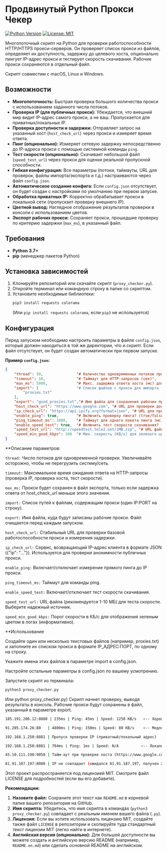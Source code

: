 # Продвинутый Python Прокси Чекер

[![Python Version](https://img.shields.io/badge/python-3.11+-blue.svg)](https://www.python.org/)
[![License: MIT](https://img.shields.io/badge/License-MIT-yellow.svg)](https://opensource.org/licenses/MIT)

Многопоточный скрипт на Python для проверки работоспособности HTTP/HTTPS прокси-серверов. Он проверяет список прокси из файлов, определяет их доступность, задержку до целевого хоста, опционально пингует IP-адрес прокси и тестирует скорость скачивания. Рабочие прокси сохраняются в отдельный файл.

Скрипт совместим с macOS, Linux и Windows.

## Возможности

*   **Многопоточность:** Быстрая проверка большого количества прокси с использованием заданного числа потоков.
*   **Проверка IP (для публичных прокси):** Убеждается, что внешний мир видит IP-адрес самого прокси, а не ваш. Пропускается для приватных/локальных IP.
*   **Проверка доступности и задержки:** Отправляет запрос на указанный хост (`host_check_url`) через прокси и измеряет время ответа.
*   **Пинг (опционально):** Измеряет сетевую задержку непосредственно до IP-адреса прокси с помощью системной команды `ping`.
*   **Тест скорости (опционально):** Скачивает небольшой файл (`speed_test_url`) через прокси для оценки реальной пропускной способности.
*   **Гибкая конфигурация:** Все параметры (потоки, таймауты, URL для проверок, файлы импорта/экспорта и т.д.) настраиваются через файл `config.json`.
*   **Автоматическое создание конфига:** Если `config.json` отсутствует, он будет создан с настройками по умолчанию при первом запуске.
*   **Обработка приватных IP:** Корректно обрабатывает прокси в локальной сети (пропускает проверку внешнего IP).
*   **Цветной вывод:** Наглядное отображение результатов проверки в консоли с использованием цветов.
*   **Экспорт рабочих прокси:** Сохраняет прокси, прошедшие проверку по критерию задержки (`max_ms`), в указанный файл.

## Требования

*   **Python 3.7+**
*   **pip** (менеджер пакетов Python)

## Установка зависимостей

1.  Клонируйте репозиторий или скачайте скрипт (`proxy_checker.py`).
2.  Откройте терминал или командную строку в папке со скриптом.
3.  Установите необходимые библиотеки:
    ```bash
    pip3 install requests colorama
    ```
    (Или `pip install requests colorama`, если `pip3` не используется)

## Конфигурация

Перед запуском необходимо настроить параметры в файле `config.json`, который должен находиться в той же директории, что и скрипт. Если файл отсутствует, он будет создан автоматически при первом запуске.

**Пример `config.json`:**

```json
{
    "thread": 50,               "# Количество одновременных потоков проверки",
    "timeout": 10,              "# Таймаут для HTTP-запросов (сек)",
    "max_ms": 5000,             "# Макс. задержка ответа хоста (мс) для сохранения прокси",
    "import": [                 "# Список файлов с прокси для импорта (формат IP:PORT)",
        "proxies.txt"
    ],
    "export": "good_proxies.txt","# Имя файла для сохранения рабочих прокси",
    "host_check_url": "https://www.google.com", "# URL для проверки доступности и задержки",
    "ip_check_url": "https://api.ipify.org?format=json", "# URL для проверки внешнего IP",
    "enable_ping": true,        "# Включить проверку пинга? (true/false)",
    "ping_timeout_ms": 1000,    "# Таймаут для одного пакета пинга (мс)",
    "enable_speed_test": true,  "# Включить тест скорости скачивания? (true/false)",
    "speed_test_url": "http://speedtest.tele2.net/1MB.zip", "# URL файла для теста скорости",
    "speed_min_good_kbps": 100  "# Мин. скорость (KB/s) для зеленого цвета в логе (не влияет на сохранение)"
}
````
**Описание параметров:

`thread:` Число потоков для одновременной проверки. Увеличивайте осторожно, чтобы не перегрузить систему/сеть.

`timeout:` Максимальное время ожидания ответа на HTTP-запросы (проверка IP, проверка хоста, тест скорости).

`max_ms:` Прокси будет сохранен в файл экспорта, только если задержка ответа от host_check_url меньше этого значения.

`import:` Список путей к файлам, содержащим прокси (один IP:PORT на строку).

`export:` Имя файла, куда будут записаны рабочие прокси. Файл очищается перед каждым запуском.

`host_check_url:` Стабильный URL для проверки базовой работоспособности прокси и измерения задержки.

`ip_check_url:` Сервис, возвращающий IP-адрес клиента в формате JSON ({"ip": "..."}). Используется для проверки анонимности публичных прокси.

`enable_ping:` Включает/отключает измерение прямого пинга до IP прокси.

`ping_timeout_ms:` Таймаут для команды ping.

`enable_speed_test:` Включает/отключает тест скорости скачивания.

`speed_test_url:` URL файла (рекомендуется 1-10 МБ) для теста скорости. Выберите надежный источник.

`speed_min_good_kbps:` Порог скорости в КБ/с для отображения зеленым цветом в логах (информативно).

**Использование

Создайте один или несколько текстовых файлов (например, proxies.txt) и заполните их списком прокси в формате IP_АДРЕС:ПОРТ, по одному на строку.

Укажите имена этих файлов в параметре import в config.json.

Настройте остальные параметры в config.json по вашему усмотрению.

Запустите скрипт из терминала:
```bash
python3 proxy_checker.py
   ```
Или python proxy_checker.py)
Скрипт начнет проверку, выводя результаты в консоль. Рабочие прокси будут сохранены в файл, указанный в параметре export.
```bash
185.191.206.12:8080 | 235ms | Ping: 45ms | Speed: 1250 KB/s   <-- Хороший прокси

91.205.174.26:80   | 4800ms | Ping: 150ms | Speed: 80 KB/s    <-- Медленный (но может быть сохранен)

192.168.1.250:8881 | Пропуск проверки IP (приватный/локальный адрес)

192.168.1.250:8881 | 704ms | Ping: 1ms | Speed: N/A          <-- Локальный, скорость не определена (таймаут?)

45.10.111.198:9050 | Тайм-аут при проверке хоста (https://www.google.com) <-- Нерабочий

81.91.187.197:8080 | IP не совпадает (ожидался 81.91.187.197, получен X.X.X.X) <-- Не анонимный / Проблемный
   ```
Этот проект распространяется под лицензией MIT. Смотрите файл LICENSE для подробностей (если вы его добавите).


**Рекомендации:**

1.  **Назовите файл:** Сохраните этот текст как `README.md` в корневой папке вашего репозитория на GitHub.
2.  **Имя скрипта:** Убедитесь, что имя скрипта в командах (`python3 proxy_checker.py`) совпадает с реальным именем вашего файла (`.py`).
3.  **Лицензия:** Если вы хотите использовать лицензию MIT, создайте также файл `LICENSE` в репозитории и скопируйте туда стандартный текст лицензии MIT (легко найти в интернете).
4.  **Английская версия (опционально):** Для большей доступности вы можете создать и английскую версию README (например, `README.en.md`) или сделать основной README на английском.
